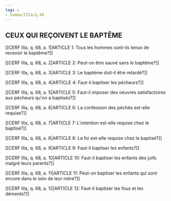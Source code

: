 ```yaml
---
tags : 
- Summa/IIIa/q.68
---
```


## CEUX QUI REÇOIVENT LE BAPTÊME

[[CERF IIIa, q. 68, a. 1|ARTICLE 1: Tous les hommes sont-ils tenus de recevoir le baptême?]]

[[CERF IIIa, q. 68, a. 2|ARTICLE 2: Peut-on être sauvé sans le baptême?]]

[[CERF IIIa, q. 68, a. 3|ARTICLE 3: Le baptême doit-il être retardé?]]

[[CERF IIIa, q. 68, a. 4|ARTICLE 4: Faut-il baptiser les pécheurs?]]

[[CERF IIIa, q. 68, a. 5|ARTICLE 5: Faut-il imposer des oeuvres satisfactoires aux pécheurs qu'on a baptisés?]]

[[CERF IIIa, q. 68, a. 6|ARTICLE 6: La confession des péchés est-elle requise?]]

[[CERF IIIa, q. 68, a. 7|ARTICLE 7: L'intention est-elle requise chez le baptisé?]]

[[CERF IIIa, q. 68, a. 8|ARTICLE 8: La foi est-elle requise chez le baptisé?]]

[[CERF IIIa, q. 68, a. 9|ARTICLE 9: Faut-il baptiser les enfants?]]

[[CERF IIIa, q. 68, a. 10|ARTICLE 10: Faut-il baptiser les enfants des juifs malgré leurs parents?]]

[[CERF IIIa, q. 68, a. 11|ARTICLE 11: Peut-on baptiser les enfants qui sont encore dans le sein de leur mère?]]

[[CERF IIIa, q. 68, a. 12|ARTICLE 12: Faut-il baptiser les fous et les déments?]]

